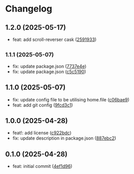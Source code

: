 # Changelog

## 1.2.0 (2025-05-17)

* feat: add scroll-reverser cask ([2591933](https://github.com/HelixW/dotfiles/commit/2591933))

## <small>1.1.1 (2025-05-07)</small>

* fix: update package.json ([7737e4e](https://github.com/HelixW/dotfiles/commit/7737e4e))
* fix: update package.json ([c5c5190](https://github.com/HelixW/dotfiles/commit/c5c5190))

## 1.1.0 (2025-05-07)

* fix: update config file to be utilising home.file ([c06bae9](https://github.com/HelixW/dotfiles/commit/c06bae9))
* feat: add git config ([9fcd3c1](https://github.com/HelixW/dotfiles/commit/9fcd3c1))

## 1.0.0 (2025-04-28)

* feat!: add license ([c922bdc](https://github.com/HelixW/dotfiles/commit/c922bdc))
* fix: update description in package.json ([887ebc2](https://github.com/HelixW/dotfiles/commit/887ebc2))

## 0.1.0 (2025-04-28)

* feat: initial commit ([4ef1d96](https://github.com/HelixW/dotfiles/commit/4ef1d96))
